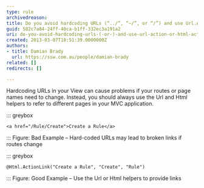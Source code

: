 ```yaml
---
type: rule
archivedreason: 
title: Do you avoid hardcoding URLs (“../”, “~/”, or “/”) and use Url.Action or Html.ActionLink instead?
guid: 582c7a84-24ff-40ca-b1ff-332ec3a191a2
uri: do-you-avoid-hardcoding-urls-(-or-)-and-use-url-action-or-html-actionlink-instead
created: 2013-03-07T18:51:39.0000000Z
authors:
- title: Damian Brady
  url: https://ssw.com.au/people/damian-brady
related: []
redirects: []

---
```


Hardcoding URLs in your View can cause problems if your routes or page names need to change.  Instead, you should always use the Url and Html helpers to refer to different pages in your MVC application.

<!--endintro-->


::: greybox


```
<a href="/Rule/Create">Create a Rule</a>
```


:::
Figure: Bad Example – Hard-coded URLs may lead to broken links if routes change

::: greybox


```
@Html.ActionLink("Create a Rule", "Create", "Rule")
```


:::
Figure: Good Example – Use the Url or Html helpers to provide links
